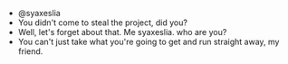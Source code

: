 - @syaxeslia
- You didn't come to steal the project, did you?
- Well, let's forget about that. Me syaxeslia. who are you?
- You can't just take what you're going to get and run straight away, my friend.
